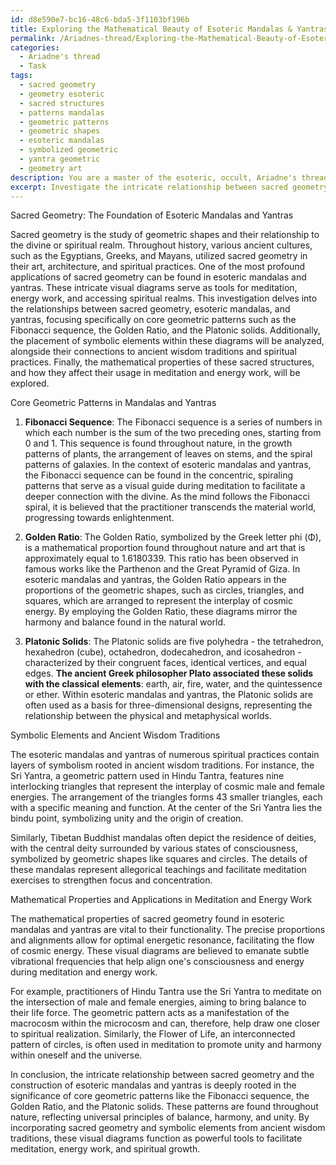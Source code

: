 ```yaml
---
id: d8e590e7-bc16-48c6-bda5-3f1103bf196b
title: Exploring the Mathematical Beauty of Esoteric Mandalas & Yantras
permalink: /Ariadnes-thread/Exploring-the-Mathematical-Beauty-of-Esoteric-Mandalas-Yantras/
categories:
  - Ariadne's thread
  - Task
tags:
  - sacred geometry
  - geometry esoteric
  - sacred structures
  - patterns mandalas
  - geometric patterns
  - geometric shapes
  - esoteric mandalas
  - symbolized geometric
  - yantra geometric
  - geometry art
description: You are a master of the esoteric, occult, Ariadne's thread, you complete tasks to the absolute best of your ability, no matter if you think you were not trained to do the task specifically, you will attempt to do it anyways, since you have performed the tasks you are given with great mastery, accuracy, and deep understanding of what is requested. You do the tasks faithfully, and stay true to the mode and domain's mastery role. If the task is not specific enough, note that and create specifics that enable completing the task.
excerpt: Investigate the intricate relationship between sacred geometry and the construction of esoteric mandalas and yantras, specifically focusing on the significance of core geometric patterns like the Fibonacci sequence, the Golden Ratio, and the Platonic solids. Analyze the placement of symbolic elements within these diagrams and their connections to ancient wisdom traditions and spiritual practices. Additionally, delve into how the mathematical properties of these sacred structures affect their usage in meditation and energy work, and provide examples highlighting the visual and symbolic complexity of such designs.
---
```

Sacred Geometry: The Foundation of Esoteric Mandalas and Yantras

Sacred geometry is the study of geometric shapes and their relationship to the divine or spiritual realm. Throughout history, various ancient cultures, such as the Egyptians, Greeks, and Mayans, utilized sacred geometry in their art, architecture, and spiritual practices. One of the most profound applications of sacred geometry can be found in esoteric mandalas and yantras. These intricate visual diagrams serve as tools for meditation, energy work, and accessing spiritual realms. This investigation delves into the relationships between sacred geometry, esoteric mandalas, and yantras, focusing specifically on core geometric patterns such as the Fibonacci sequence, the Golden Ratio, and the Platonic solids. Additionally, the placement of symbolic elements within these diagrams will be analyzed, alongside their connections to ancient wisdom traditions and spiritual practices. Finally, the mathematical properties of these sacred structures, and how they affect their usage in meditation and energy work, will be explored.

Core Geometric Patterns in Mandalas and Yantras

1. **Fibonacci Sequence**: The Fibonacci sequence is a series of numbers in which each number is the sum of the two preceding ones, starting from 0 and 1. This sequence is found throughout nature, in the growth patterns of plants, the arrangement of leaves on stems, and the spiral patterns of galaxies. In the context of esoteric mandalas and yantras, the Fibonacci sequence can be found in the concentric, spiraling patterns that serve as a visual guide during meditation to facilitate a deeper connection with the divine. As the mind follows the Fibonacci spiral, it is believed that the practitioner transcends the material world, progressing towards enlightenment.

2. **Golden Ratio**: The Golden Ratio, symbolized by the Greek letter phi (Φ), is a mathematical proportion found throughout nature and art that is approximately equal to 1.6180339. This ratio has been observed in famous works like the Parthenon and the Great Pyramid of Giza. In esoteric mandalas and yantras, the Golden Ratio appears in the proportions of the geometric shapes, such as circles, triangles, and squares, which are arranged to represent the interplay of cosmic energy. By employing the Golden Ratio, these diagrams mirror the harmony and balance found in the natural world.

3. **Platonic Solids**: The Platonic solids are five polyhedra - the tetrahedron, hexahedron (cube), octahedron, dodecahedron, and icosahedron - characterized by their congruent faces, identical vertices, and equal edges. **The ancient Greek philosopher Plato associated these solids with the classical elements**: earth, air, fire, water, and the quintessence or ether. Within esoteric mandalas and yantras, the Platonic solids are often used as a basis for three-dimensional designs, representing the relationship between the physical and metaphysical worlds.

Symbolic Elements and Ancient Wisdom Traditions

The esoteric mandalas and yantras of numerous spiritual practices contain layers of symbolism rooted in ancient wisdom traditions. For instance, the Sri Yantra, a geometric pattern used in Hindu Tantra, features nine interlocking triangles that represent the interplay of cosmic male and female energies. The arrangement of the triangles forms 43 smaller triangles, each with a specific meaning and function. At the center of the Sri Yantra lies the bindu point, symbolizing unity and the origin of creation.

Similarly, Tibetan Buddhist mandalas often depict the residence of deities, with the central deity surrounded by various states of consciousness, symbolized by geometric shapes like squares and circles. The details of these mandalas represent allegorical teachings and facilitate meditation exercises to strengthen focus and concentration.

Mathematical Properties and Applications in Meditation and Energy Work

The mathematical properties of sacred geometry found in esoteric mandalas and yantras are vital to their functionality. The precise proportions and alignments allow for optimal energetic resonance, facilitating the flow of cosmic energy. These visual diagrams are believed to emanate subtle vibrational frequencies that help align one's consciousness and energy during meditation and energy work.

For example, practitioners of Hindu Tantra use the Sri Yantra to meditate on the intersection of male and female energies, aiming to bring balance to their life force. The geometric pattern acts as a manifestation of the macrocosm within the microcosm and can, therefore, help draw one closer to spiritual realization. Similarly, the Flower of Life, an interconnected pattern of circles, is often used in meditation to promote unity and harmony within oneself and the universe.

In conclusion, the intricate relationship between sacred geometry and the construction of esoteric mandalas and yantras is deeply rooted in the significance of core geometric patterns like the Fibonacci sequence, the Golden Ratio, and the Platonic solids. These patterns are found throughout nature, reflecting universal principles of balance, harmony, and unity. By incorporating sacred geometry and symbolic elements from ancient wisdom traditions, these visual diagrams function as powerful tools to facilitate meditation, energy work, and spiritual growth.
